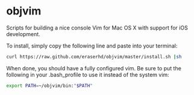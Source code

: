 objvim
======

Scripts for building a nice console Vim for Mac OS X with support for iOS
development.

To install, simply copy the following line and paste into your terminal:

``` bash
curl https://raw.github.com/eraserhd/objvim/master/install.sh |sh
```

When done, you should have a fully configured vim.  Be sure to put the
following in your .bash_profile to use it instead of the system vim:

``` bash
export PATH=~/objvim/bin:"$PATH"
```
